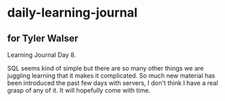 # daily-learning-journal

## for Tyler Walser

Learning Journal Day 8.

SQL seems kind of simple but there are so many other things we are juggling learning that it makes it complicated. So much new material has been introduced the past few days with servers, I don't think I have a real grasp of any of it. It will hopefully come with time.
